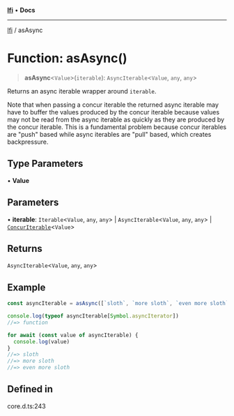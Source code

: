 [**lfi**](../readme.md) • **Docs**

***

[lfi](../globals.md) / asAsync

# Function: asAsync()

> **asAsync**\<`Value`\>(`iterable`): `AsyncIterable`\<`Value`, `any`, `any`\>

Returns an async iterable wrapper around `iterable`.

Note that when passing a concur iterable the returned async iterable may have
to buffer the values produced by the concur iterable because values may not
be read from the async iterable as quickly as they are produced by the concur
iterable. This is a fundamental problem because concur iterables are "push"
based while async iterables are "pull" based, which creates backpressure.

## Type Parameters

• **Value**

## Parameters

• **iterable**: `Iterable`\<`Value`, `any`, `any`\> \| `AsyncIterable`\<`Value`, `any`, `any`\> \| [`ConcurIterable`](../type-aliases/ConcurIterable.md)\<`Value`\>

## Returns

`AsyncIterable`\<`Value`, `any`, `any`\>

## Example

```js
const asyncIterable = asAsync([`sloth`, `more sloth`, `even more sloth`])

console.log(typeof asyncIterable[Symbol.asyncIterator])
//=> function

for await (const value of asyncIterable) {
  console.log(value)
}
//=> sloth
//=> more sloth
//=> even more sloth
```

## Defined in

core.d.ts:243
